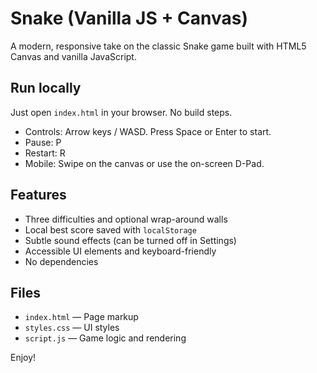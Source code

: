 # Snake (Vanilla JS + Canvas)

A modern, responsive take on the classic Snake game built with HTML5 Canvas and vanilla JavaScript.

## Run locally

Just open `index.html` in your browser. No build steps.

- Controls: Arrow keys / WASD. Press Space or Enter to start.
- Pause: P
- Restart: R
- Mobile: Swipe on the canvas or use the on-screen D-Pad.

## Features

- Three difficulties and optional wrap-around walls
- Local best score saved with `localStorage`
- Subtle sound effects (can be turned off in Settings)
- Accessible UI elements and keyboard-friendly
- No dependencies

## Files

- `index.html` — Page markup
- `styles.css` — UI styles
- `script.js` — Game logic and rendering

Enjoy!
